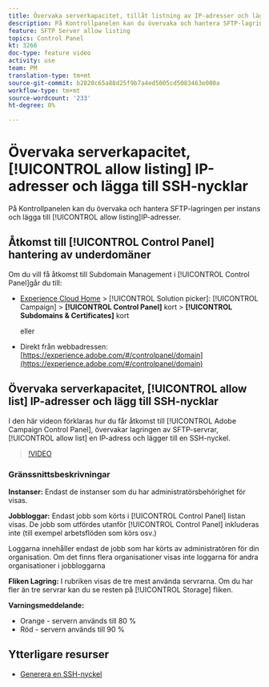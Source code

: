 ```yaml
---
title: Övervaka serverkapacitet, tillåt listning av IP-adresser och lägga till SSH-nycklar
description: På Kontrollpanelen kan du övervaka och hantera SFTP-lagringen per instans och IP-adresser för tillåtelselista.
feature: SFTP Server allow listing
topics: Control Panel
kt: 3266
doc-type: feature video
activity: use
team: PM
translation-type: tm+mt
source-git-commit: b2820c65a88d25f9b7a4ed5005cd5083463e000a
workflow-type: tm+mt
source-wordcount: '233'
ht-degree: 0%

---
```



# Övervaka serverkapacitet, [!UICONTROL allow listing] IP-adresser och lägga till SSH-nycklar

På Kontrollpanelen kan du övervaka och hantera SFTP-lagringen per instans och lägga till [!UICONTROL allow listing]IP-adresser.

## Åtkomst till [!UICONTROL Control Panel] hantering av underdomäner

Om du vill få åtkomst till Subdomain Management i [!UICONTROL Control Panel]går du till:

* [Experience Cloud Home](https://experience.adobe.com/#/home) > [!UICONTROL Solution picker]: [!UICONTROL Campaign] > **[!UICONTROL Control Panel]** kort > **[!UICONTROL Subdomains & Certificates]** kort

   eller
* Direkt från webbadressen: [https://experience.adobe.com/#/controlpanel/domain](https://experience.adobe.com/#/controlpanel/domain)

## Övervaka serverkapacitet, [!UICONTROL allow list] IP-adresser och lägg till SSH-nycklar

I den här videon förklaras hur du får åtkomst till [!UICONTROL Adobe Campaign Control Panel], övervakar lagringen av SFTP-servrar, [!UICONTROL allow list] en IP-adress och lägger till en SSH-nyckel.

>[!VIDEO](https://video.tv.adobe.com/v/27270?quality=12)

### Gränssnittsbeskrivningar

**Instanser:** Endast de instanser som du har administratörsbehörighet för visas.

**Jobbloggar:** Endast jobb som körts i [!UICONTROL Control Panel] listan visas. De jobb som utfördes utanför [!UICONTROL Control Panel] inkluderas inte (till exempel arbetsflöden som körs osv.)

Loggarna innehåller endast de jobb som har körts av administratören för din organisation. Om det finns flera organisationer visas inte loggarna för andra organisationer i jobbloggarna

**Fliken Lagring:** I rubriken visas de tre mest använda servrarna. Om du har fler än tre servrar kan du se resten på [!UICONTROL Storage] fliken.

**Varningsmeddelande:**

* Orange - servern används till 80 %
* Röd - servern används till 90 %

## Ytterligare resurser

* [Generera en SSH-nyckel](/help/acc/monitoring-campaign-classic/control-panel/generate-ssh-key.md)
